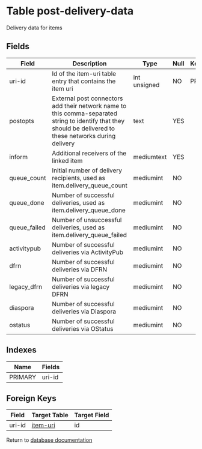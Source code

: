 Table post-delivery-data
===========

Delivery data for items

Fields
------

| Field        | Description                                                                                                                                                | Type         | Null | Key | Default | Extra |
| ------------ | ---------------------------------------------------------------------------------------------------------------------------------------------------------- | ------------ | ---- | --- | ------- | ----- |
| uri-id       | Id of the item-uri table entry that contains the item uri                                                                                                  | int unsigned | NO   | PRI | NULL    |       |
| postopts     | External post connectors add their network name to this comma-separated string to identify that they should be delivered to these networks during delivery | text         | YES  |     | NULL    |       |
| inform       | Additional receivers of the linked item                                                                                                                    | mediumtext   | YES  |     | NULL    |       |
| queue_count  | Initial number of delivery recipients, used as item.delivery_queue_count                                                                                   | mediumint    | NO   |     | 0       |       |
| queue_done   | Number of successful deliveries, used as item.delivery_queue_done                                                                                          | mediumint    | NO   |     | 0       |       |
| queue_failed | Number of unsuccessful deliveries, used as item.delivery_queue_failed                                                                                      | mediumint    | NO   |     | 0       |       |
| activitypub  | Number of successful deliveries via ActivityPub                                                                                                            | mediumint    | NO   |     | 0       |       |
| dfrn         | Number of successful deliveries via DFRN                                                                                                                   | mediumint    | NO   |     | 0       |       |
| legacy_dfrn  | Number of successful deliveries via legacy DFRN                                                                                                            | mediumint    | NO   |     | 0       |       |
| diaspora     | Number of successful deliveries via Diaspora                                                                                                               | mediumint    | NO   |     | 0       |       |
| ostatus      | Number of successful deliveries via OStatus                                                                                                                | mediumint    | NO   |     | 0       |       |

Indexes
------------

| Name | Fields |
|------|---------|
| PRIMARY | uri-id |

Foreign Keys
------------

| Field | Target Table | Target Field |
|-------|--------------|--------------|
| uri-id | [item-uri](help/database/db_item-uri) | id |

Return to [database documentation](help/database)
